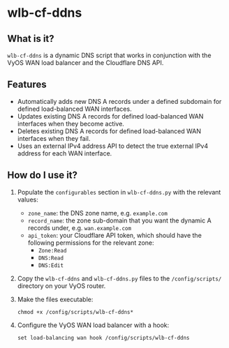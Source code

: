 # wlb-cf-ddns

## What is it?

`wlb-cf-ddns` is a dynamic DNS script that works in conjunction with the VyOS WAN load balancer and the Cloudflare DNS API.

## Features

- Automatically adds new DNS A records under a defined subdomain for defined load-balanced WAN interfaces.
- Updates existing DNS A records for defined load-balanced WAN interfaces when they become active.
- Deletes existing DNS A records for defined load-balanced WAN interfaces when they fail.
- Uses an external IPv4 address API to detect the true external IPv4 address for each WAN interface.

## How do I use it?

1. Populate the `configurables` section in `wlb-cf-ddns.py` with the relevant values:

	- `zone_name`: the DNS zone name, e.g. `example.com`
	- `record_name`: the zone sub-domain that you want the dynamic A records under, e.g. `wan.example.com`
	- `api_token`: your Cloudflare API token, which should have the following permissions for the relevant zone:
		- `Zone:Read`
		- `DNS:Read`
		- `DNS:Edit`

2. Copy the `wlb-cf-ddns` and `wlb-cf-ddns.py` files to the `/config/scripts/` directory on your VyOS router.
3. Make the files executable:

	```shell
	chmod +x /config/scripts/wlb-cf-ddns*
	```

4. Configure the VyOS WAN load balancer with a hook:

	```shell
	set load-balancing wan hook /config/scripts/wlb-cf-ddns
	```
